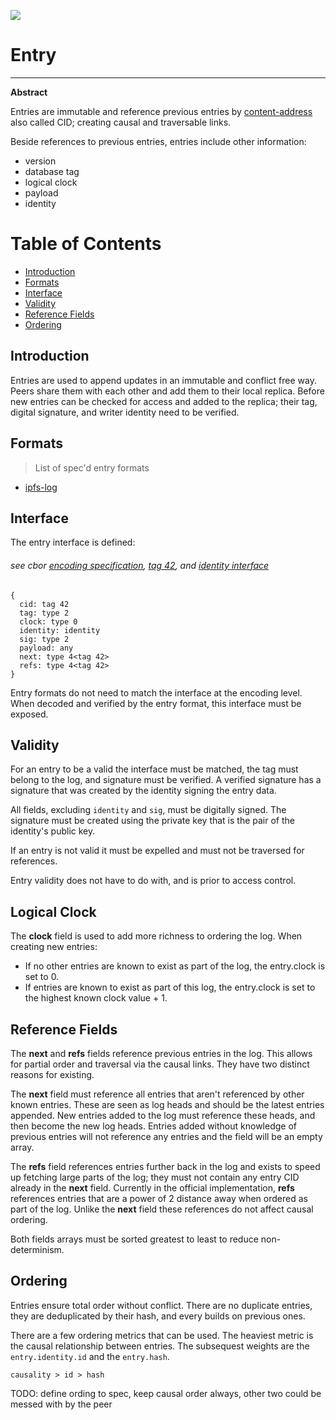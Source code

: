 ![](https://img.shields.io/badge/status-wip-orange.svg?style=flat-square)

# Entry

-----

**Abstract**

Entries are immutable and reference previous entries by [content-address](https://docs.ipfs.io/concepts/content-addressing) also called CID; creating causal and traversable links.

Beside references to previous entries, entries include other information:

 - version
 - database tag
 - logical clock
 - payload
 - identity

# Table of Contents

- [Introduction](#introduction)
- [Formats](#Formats)
- [Interface](#interface)
- [Validity](#validity)
- [Reference Fields](#reference-fields)
- [Ordering](#ordering)

## Introduction

Entries are used to append updates in an immutable and conflict free way. Peers share them with each other and add them to their local replica.
Before new entries can be checked for access and added to the replica; their tag, digital signature, and writer identity need to be verified.

## Formats

> List of spec'd entry formats

- [ipfs-log](./ipfs-log)

## Interface

The entry interface is defined:

###### see cbor [encoding specification](https://www.rfc-editor.org/rfc/rfc8949.html#name-specification-of-the-cbor-e), [tag 42](https://github.com/ipld/cid-cbor/), and [identity interface](../identity#Interface)

```
{
  cid: tag 42
  tag: type 2
  clock: type 0
  identity: identity
  sig: type 2
  payload: any
  next: type 4<tag 42>
  refs: type 4<tag 42>
}
```

Entry formats do not need to match the interface at the encoding level. When decoded and verified by the entry format, this interface must be exposed.

## Validity

For an entry to be a valid the interface must be matched, the tag must belong to the log, and signature must be verified. A verified signature has a signature that was created by the identity signing the entry data.

All fields, excluding `identity` and `sig`, must be digitally signed. The signature must be created using the private key that is the pair of the identity's public key.

If an entry is not valid it must be expelled and must not be traversed for references.

Entry validity does not have to do with, and is prior to access control.

## Logical Clock

The **clock** field is used to add more richness to ordering the log. When creating new entries:

 - If no other entries are known to exist as part of the log, the entry.clock is set to 0.
 - If entries are known to exist as part of this log, the entry.clock is set to the highest known clock value + 1.

## Reference Fields

The **next** and **refs** fields reference previous entries in the log. This allows for partial order and traversal via the causal links. They have two distinct reasons for existing.

The **next** field must reference all entries that aren't referenced by other known entries. These are seen as log heads and should be the latest entries appended. New entries added to the log must reference these heads, and then become the new log heads. Entries added without knowledge of previous entries will not reference any entries and the field will be an empty array.

The **refs** field references entries further back in the log and exists to speed up fetching large parts of the log; they must not contain any entry CID already in the **next** field. Currently in the official implementation, **refs** references entries that are a power of 2 distance away when ordered as part of the log. Unlike the **next** field these references do not affect causal ordering.

Both fields arrays must be sorted greatest to least to reduce non-determinism.

## Ordering

Entries ensure total order without conflict. There are no duplicate entries, they are deduplicated by their hash, and every builds on previous ones.

There are a few ordering metrics that can be used. The heaviest metric is the causal relationship between entries. The subsequest weights are the `entry.identity.id` and the `entry.hash`.

`causality > id > hash`

TODO: define ording to spec, keep causal order always, other two could be messed with by the peer
